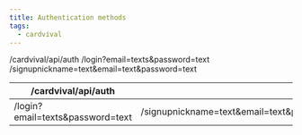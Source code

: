 ```yaml
---
title: Authentication methods
tags:
  - cardvival
---
```

 /cardvival/api/auth
 /login?email=texts&password=text
 /signupnickname=text&email=text&password=text
 

| /cardvival/api/auth              |                                               |
| -------------------------------- | --------------------------------------------- |
| /login?email=texts&password=text | /signupnickname=text&email=text&password=text |

